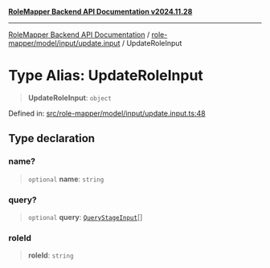 [**RoleMapper Backend API Documentation v2024.11.28**](../../../../../README.md)

***

[RoleMapper Backend API Documentation](../../../../../modules.md) / [role-mapper/model/input/update.input](../README.md) / UpdateRoleInput

# Type Alias: UpdateRoleInput

> **UpdateRoleInput**: `object`

Defined in: [src/role-mapper/model/input/update.input.ts:48](https://github.com/FlowCraft-AG/RoleMapper/blob/2b9cb86a69a058eebb4388dc6380ab3f35004bd1/backend/src/role-mapper/model/input/update.input.ts#L48)

## Type declaration

### name?

> `optional` **name**: `string`

### query?

> `optional` **query**: [`QueryStageInput`](../../query-stage.input/type-aliases/QueryStageInput.md)[]

### roleId

> **roleId**: `string`
